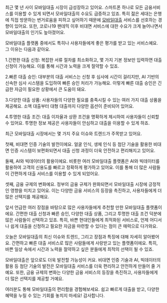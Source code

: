 <p>최근 몇 년 사이 모바일대출 시장이 급성장하고 있어요. 스마트폰 하나로 모든 금융서비스를 이용할 수 있게 되면서 모바일대출의 수요도 급증하고 있죠. 특히 젊은 세대는 은행에 직접 방문하는 번거로움을 피하고 싶어하기 때문에 <a href="https://ezloan.io/">모바일대출</a> 서비스를 선호하는 경향이 있어요. 또한, 코로나19 팬데믹 이후 비대면 서비스에 대한 수요가 크게 늘어나면서 모바일대출의 인기도 높아졌어요.</p>

<p>모바일대출 플랫폼 중에서도 특히나 사용자들에게 좋은 평가를 받고 있는 서비스예요. 그 이유는 다음과 같아요.</p>
<p>1.간편한 대출 신청: 복잡한 서류 절차를 최소화하고, 몇 가지 기본 정보만 입력하면 대출 신청이 가능해요. 이를 통해 시간과 노력을 크게 절약할 수 있죠.</p>
<p>2.빠른 대출 승인: 대부분의 대출 서비스는 신청 후 심사에 시간이 걸리지만, AI 기반의 신속한 심사 시스템을 도입하여 빠른 승인 처리가 가능해요. 이렇게 빠른 대출 승인은 긴급한 자금이 필요한 상황에서 큰 도움이 돼요.</p>
<p>3.다양한 대출 상품: 사용자들의 다양한 필요를 충족시킬 수 있는 여러 가지 대출 상품을 제공해요. 소액 대출부터 대형 대출까지 다양한 옵션이 준비되어 있어요.</p>
<p>4.투명한 대출 조건: 대출 이자율과 상환 조건을 명확하게 제시하여 사용자들이 신뢰할 수 있어요. 투명한 정보 제공은 사용자들이 안심하고 대출을 이용할 수 있게 하죠.</p>

<p>최근 모바일대출 시장에서는 몇 가지 주요 이슈와 트렌드가 주목받고 있어요.</p>
<p>첫째, 비대면 인증 기술의 발전이에요. 얼굴 인식, 생체 인식 등 첨단 기술을 활용한 비대면 인증 시스템이 보편화되면서 대출 신청 과정이 더욱 안전하고 편리해지고 있어요.</p>
<p>둘째, AI와 빅데이터의 활용이에요. 비롯한 여러 모바일대출 플랫폼은 AI와 빅데이터를 활용하여 고객의 신용도를 빠르고 정확하게 평가하고 있어요. 이를 통해 더 많은 사람들이 간편하게 대출 서비스를 이용할 수 있게 되었어요.</p>
<p>셋째, 금융 규제의 변화예요. 정부의 금융 규제가 완화되면서 모바일대출 시장에 긍정적인 영향을 미치고 있어요. 이는 다양한 금융 서비스의 등장을 촉진하고, 사용자들에게 더 많은 선택지를 제공해요.</p>

<p>앞서 언급한 여러 장점을 바탕으로 많은 사용자들에게 추천할 만한 모바일대출 플랫폼이에요. 간편한 대출 신청과 빠른 승인, 다양한 대출 상품, 그리고 투명한 대출 조건 덕분에 많은 사람들이 선택하고 있죠. 특히, 바쁜 현대인들에게 최적화된 서비스로, 언제 어디서나 쉽게 대출을 신청하고 필요한 자금을 마련할 수 있다는 점이 큰 매력으로 다가와요.</p>

<p>오늘은 모바일대출의 최신 이슈와 트렌드, 그리고 장점과 특징에 대해 자세히 알아봤어요. 간편하고 빠른 대출 서비스로 많은 사람들에게 사랑받고 있는 플랫폼이에요. 특히, 바쁜 일상 속에서 시간과 노력을 절약하고 싶은 분들에게 최적의 선택이 될 수 있죠.</p>

<p>모바일대출은 앞으로도 더욱 발전할 가능성이 커요. 비대면 인증 기술과 AI, 빅데이터의 활용 등 첨단 기술의 발전은 모바일대출 서비스를 더욱 편리하고 안전하게 만들어 줄 거예요. 또한, 금융 규제의 변화는 다양한 금융 서비스의 등장을 촉진하고, 사용자들에게 더 많은 선택지를 제공할 거예요.</p>

<p>여러분도 통해 모바일대출의 편리함을 경험해보세요. 쉽고 빠르게 대출을 받고, 다양한 혜택을 누릴 수 있는 기회를 놓치지 마세요! 감사합니다.</p>
